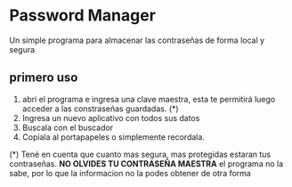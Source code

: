 # Password Manager

Un simple programa para almacenar las contraseñas de forma local y segura

## primero uso

1. abri el programa e ingresa una clave maestra, esta te permitirá luego acceder a las constraseñas guardadas. (*)
1. Ingresa un nuevo aplicativo con todos sus datos
1. Buscala con el buscador
1. Copiala al portapapeles o simplemente recordala.

(*) Tené en cuenta que cuanto mas segura, mas protegidas estaran tus contraseñas. **NO OLVIDES TU CONTRASEÑA MAESTRA** el programa no la sabe, por lo que la informacion no la podes obtener de otra forma

